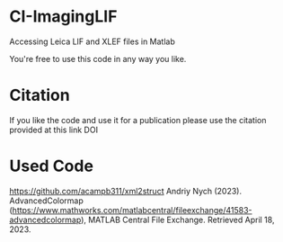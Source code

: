 # CI-ImagingLIF
Accessing Leica LIF and XLEF files in Matlab



You're free to use this code in any way you like.

# Citation
If you like the code and use it for a publication please use the citation provided at this link DOI

# Used Code
https://github.com/acampb311/xml2struct
Andriy Nych (2023). AdvancedColormap (https://www.mathworks.com/matlabcentral/fileexchange/41583-advancedcolormap), MATLAB Central File Exchange. Retrieved April 18, 2023.


